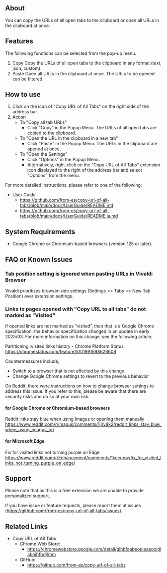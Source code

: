 ## About

You can copy the URLs of all open tabs to the clipboard or open all URLs in the clipboard at once.

## Features

The following functions can be selected from the pop-up menu.

1. Copy
	Copy the URLs of all open tabs to the clipboard in any format (text, json, custom).
2. Paste
	Open all URLs in the clipboard at once. The URLs to be opened can be filtered.

## How to use

1. Click on the icon of "Copy URL of All Tabs" on the right side of the address bar.
2. Action
	- To "Copy all tab URLs"
		- Click "Copy" in the Popup Menu. The URLs of all open tabs are copied to the clipboard.
	- To "Open the URL in the clipboard in a new tab"
		- Click "Paste" in the Popup Menu. The URLs in the clipboard are opened at once.
	- To "Open the Settings"
		- Click "Options" in the Popup Menu.
		- Alternatively, right-click on the "Copy URL of All Tabs" extension icon displayed to the right of the address bar and select "Options" from the menu.

For more detailed instructions, please refer to one of the following:

- User Guide
	- https://github.com/from-es/copy-url-of-all-tabs/blob/main/docs/UserGuide/README.md
	- https://github.com/from-es/copy-url-of-all-tabs/blob/main/docs/UserGuide/README.ja.md

## System Requirements

- Google Chrome or Chromium-based browsers (version 125 or later).

## FAQ or Known Issues

### Tab position setting is ignored when pasting URLs in Vivaldi Browser

Vivaldi prioritizes browser-side settings (Settings >> Tabs >> New Tab Position) over extension settings.

### Links to pages opened with "Copy URL to all tabs" do not marked as "Visited"

If opened links are not marked as “visited”, then that is a Google Chrome specification; the behavior specification changed in an update in early 2025/03. For more information on this change, see the following article.

Partitioning :visited links history - Chrome Platform Status
https://chromestatus.com/feature/5101991698628608

Countermeasures include,

- Switch to a browser that is not affected by this change
- Change Google Chrome settings to revert to the previous behavior

On Reddit, there were instructions on how to change browser settings to address this issue. If you refer to this, please be aware that there are security risks and do so at your own risk.

#### for Google Chrome or Chromium-based browsers

Reddit links stay blue when using Imagus or opening them manually
https://www.reddit.com/r/imagus/comments/1j0v8k2/reddit_links_stay_blue_when_using_imagus_or/

#### for Microsoft Edge

Fix for visited links not turning purple on Edge
https://www.reddit.com/r/Enhancement/comments/1kecupw/fix_for_visited_links_not_turning_purple_on_edge/

## Support

Please note that as this is a free extension we are unable to provide personalized support.

If you have issue or feature requests, please report them at issues (https://github.com/from-es/copy-url-of-all-tabs/issues).

## Related Links

- Copy URL of All Tabs
	- Chrome Web Store:
		- https://chromewebstore.google.com/detail/glhbfaabeopieaeoojdlaboihfbdjhbm
	- GitHub:
		- https://github.com/from-es/copy-url-of-all-tabs